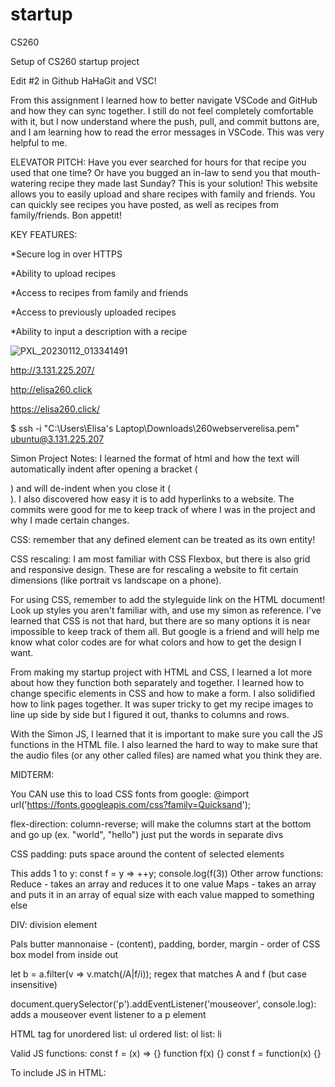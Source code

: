 # startup
CS260

Setup of CS260 startup project

Edit #2 in Github
HaHaGit and VSC!

From this assignment I learned how to better navigate VSCode and GitHub and how they can sync together. I still do not feel completely comfortable with it, but I now understand where the push, pull, and commit buttons are, and I am learning how to read the error messages in VSCode. This was very helpful to me.

ELEVATOR PITCH:
Have you ever searched for hours for that recipe you used that one time? Or have you bugged an in-law to send you that mouth-watering recipe they made last Sunday? This is your solution! This website allows you to easily upload and share recipes with family and friends. You can quickly see recipes you have posted, as well as recipes from family/friends. Bon appetit!

KEY FEATURES:

*Secure log in over HTTPS

*Ability to upload recipes

*Access to recipes from family and friends

*Access to previously uploaded recipes

*Ability to input a description with a recipe

![PXL_20230112_013341491](https://user-images.githubusercontent.com/63275372/211954848-db69a756-1861-4300-b805-e7ba85010c45.jpg)

http://3.131.225.207/

http://elisa260.click

https://elisa260.click/

$ ssh -i "C:\Users\Elisa's Laptop\Downloads\260webserverelisa.pem" ubuntu@3.131.225.207

Simon Project Notes: I learned the format of html and how the text will automatically indent after opening a bracket (<main>) and will de-indent when you close it (</main>). I also discovered how easy it is to add hyperlinks to a website. The commits were good for me to keep track of where I was in the project and why I made certain changes.

CSS: remember that any defined element can be treated as its own entity!

CSS rescaling: I am most familiar with CSS Flexbox, but there is also grid and responsive design. These are for rescaling a website to fit certain dimensions (like portrait vs landscape on a phone).

For using CSS, remember to add the styleguide link on the HTML document! Look up styles you aren't familiar with, and use my simon as reference. I've learned that CSS is not that hard, but there are so many options it is near impossible to keep track of them all. But google is a friend and will help me know what color codes are for what colors and how to get the design I want.

From making my startup project with HTML and CSS, I learned a lot more about how they function both separately and together. I learned how to change specific elements in CSS and how to make a form. I also solidified how to link pages together. It was super tricky to get my recipe images to line up side by side but I figured it out, thanks to columns and rows.

With the Simon JS, I learned that it is important to make sure you call the JS functions in the HTML file. I also learned the hard to way to make sure that the audio files (or any other called files) are named what you think they are.

MIDTERM:

You CAN use this to load CSS fonts from google: @import url('https://fonts.googleapis.com/css?family=Quicksand');

flex-direction: column-reverse; will make the columns start at the bottom and go up (ex. "world", "hello") just put the words in separate divs

CSS padding: puts space around the content of selected elements

This adds 1 to y: const f = y => ++y; console.log(f(3))
Other arrow functions: Reduce - takes an array and reduces it to one value
Maps - takes an array and puts it in an array of equal size with each value mapped to something else

DIV: division element

Pals butter mannonaise - (content), padding, border, margin - order of CSS box model from inside out

let b = a.filter(v => v.match(/A|f/i)); regex that matches A and f (but case insensitive)

document.querySelector('p').addEventListener('mouseover', console.log): adds a mouseover event listener to a p element

HTML tag for unordered list: ul
ordered list: ol
list: li

Valid JS functions: const f = (x) => {}
function f(x) {}
const f = function(x) {}

To include JS in HTML:
<script>1+1</script>
<script src='main.js' />
<div onclick='1+1' />

JS objects look like this: "{ n:1 }"

DOM textContent properties sets the child text for an element

TO create an HTML hyperlink: <a href='https://c.com'>x</a>

div.header { color: blue; } when class=header will turn the text blue

{"x":3} valid JSON; single quotes and undefineds are not

chmod +x deploy.sh makes a script executable

c260.cs.byu.edu is a DNS subdomain (Domain Name System)
To point to another DNS record, use CNAME

JS PROJECT:
This project was difficult for me, and I spent a lot of hours trying to figure out how to format my inserted text with javascript as well as how to save and edit variables entered in by the user. However, I was able to find creative solutions to my problems. I am most proud that I was able to make the recipes editable because I struggled even figuring out logically how to do it. I am also happy with how the text is printing out now. I learned that google is my friend, and also how to troubleshoot on the "inspect" option.
